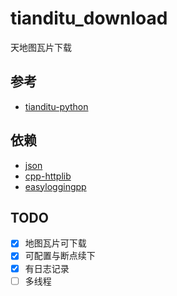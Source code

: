 # tianditu_download

天地图瓦片下载

## 参考

- [tianditu-python](https://github.com/huifer/tianditu-python/tree/master)

## 依赖

- [json](https://github.com/nlohmann/json)
- [cpp-httplib](https://github.com/yhirose/cpp-httplib)
- [easyloggingpp](https://github.com/abumq/easyloggingpp)

## TODO

- [x] 地图瓦片可下载
- [x] 可配置与断点续下
- [x] 有日志记录
- [ ] 多线程
